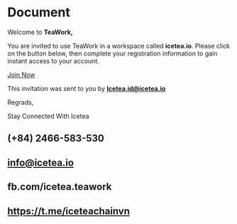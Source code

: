 # Document

Welcome to **TeaWork,**

 You are invited to use TeaWork in a workspace called **icetea.io**. Please click on the button below, then complete your registration information to gain instant access to your account.

[Join Now](/)

This invitation was sent to you by **Icetea.id@icetea.io**

Regrads,

Stay Connected With Icetea

## \(+84\) 2466-583-530

## info@icetea.io

## fb.com/icetea.teawork

## https://t.me/iceteachainvn

